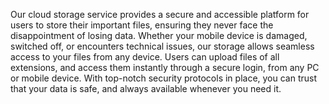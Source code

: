 Our cloud storage service provides a secure and accessible platform for users to store their important files, ensuring they never face the disappointment of losing data. Whether your mobile device is damaged, switched off, or encounters technical issues, our storage allows seamless access to your files from any device. Users can upload files of all extensions, and access them instantly through a secure login, from any PC or mobile device. With top-notch security protocols in place, you can trust that your data is safe, and always available whenever you need it.
